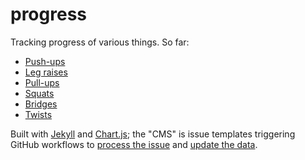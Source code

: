 # progress

Tracking progress of various things. So far:

- [Push-ups](https://benjaminwuethrich.dev/progress/#push-ups)
- [Leg raises](https://benjaminwuethrich.dev/progress/#leg-raises)
- [Pull-ups](https://benjaminwuethrich.dev/progress/#pull-ups)
- [Squats](https://benjaminwuethrich.dev/progress/#squats)
- [Bridges](https://benjaminwuethrich.dev/progress/#bridegs)
- [Twists](https://benjaminwuethrich.dev/progress/#twists)

Built with [Jekyll] and [Chart.js]; the "CMS" is issue templates triggering
GitHub workflows to [process the issue][process] and [update the data][data].

[jekyll]: <https://jekyllrb.com/>
[chart.js]: <https://www.chartjs.org/>
[process]: <https://github.com/bewuethr/progress/blob/main/.github/workflows/processform.yml>
[data]: <https://github.com/bewuethr/progress/blob/main/.github/workflows/entry.yml>

